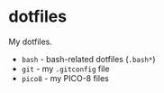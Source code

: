 # dotfiles

My dotfiles.

 - `bash` - bash-related dotfiles (`.bash*`)
 - `git` - my `.gitconfig` file
 - `pico8` - my PICO-8 files
